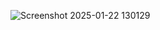 ![Screenshot 2025-01-22 130129](https://github.com/user-attachments/assets/1582f6bc-32b6-44d5-97e3-6118d303cb05)
